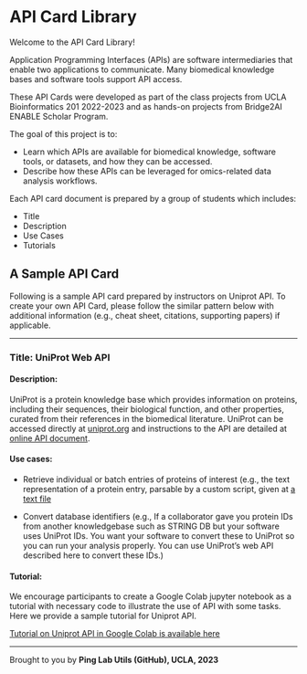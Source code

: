 
# API Card Library

Welcome to the API Card Library!

Application Programming Interfaces (APIs) are software intermediaries that enable two applications to communicate. Many biomedical knowledge bases and software tools support API access.

These API Cards were developed as part of the class projects from UCLA Bioinformatics 201 2022-2023 and as hands-on projects from Bridge2AI ENABLE Scholar Program.

The goal of this project is to:
- Learn which APIs are available for biomedical knowledge, software tools, or datasets, and how they can be accessed.
- Describe how these APIs can be leveraged for omics-related data analysis workflows.

Each API card document is prepared by a group of students which includes:
- Title
- Description
- Use Cases
- Tutorials

## A Sample API Card

Following is a sample API card prepared by instructors on Uniprot API. To create your own API Card, please follow the similar pattern below with additional information (e.g., cheat sheet, citations, supporting papers) if applicable.


-----------

### Title: UniProt Web API

#### Description: 

UniProt is a protein knowledge base which provides information on proteins, including their sequences, their biological function, and other properties, curated from their references in the biomedical literature. UniProt can be accessed directly at
[uniprot.org](https://www.uniprot.org/) and instructions to the API are detailed at [online API document](https://www.uniprot.org/help/programmatic_access).



#### Use cases:

- Retrieve individual or batch entries of proteins of interest (e.g., the text representation of a protein entry, parsable by a custom script, given at [a text file](https://uniprot.org/uniprot/P12345.txt)

- Convert database identifiers (e.g., If a collaborator gave you protein IDs from another
knowledgebase such as STRING DB but your software uses UniProt IDs. You want your
software to convert these to UniProt so you can run your analysis properly. You can use
UniProt’s web API described here to convert these IDs.)


#### Tutorial: 

We encourage participants to create a Google Colab jupyter notebook as a tutorial with necessary code to illustrate the use of API with some tasks. Here we provide a sample tutorial for Uniprot API.

[Tutorial on Uniprot API in Google Colab is available here](https://colab.research.google.com/drive/1gblX7Sv-z54VcuIPQ88pQ0OT9DgRkQu_?usp=sharing)


---------

Brought to you by **Ping Lab Utils (GitHub), UCLA, 2023**
